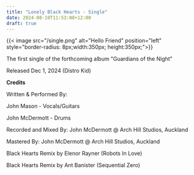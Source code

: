 ```yaml
---
title: "Lonely Black Hearts - Single"
date: 2024-08-10T11:53:08+12:00
draft: true
---
```


{{< image src="/single.png" alt="Hello Friend" position="left" style="border-radius: 8px;width:350px; height:350px;">}}

The first single of the forthcoming album "Guardians of the Night"

Released Dec 1, 2024
(Distro Kid)

**Credits**


Written & Performed By:

John Mason - Vocals/Guitars

John McDermott - Drums

Recorded and Mixed By: John McDermott @ Arch Hill Studios, Auckland

Mastered By: John McDermott @ Arch Hill Studios, Auckland

Black Hearts Remix by Elenor Rayner (Robots In Love)

Black Hearts Remix by Ant Banister (Sequential Zero)






